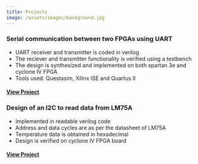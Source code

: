 ```yaml
---
title: Projects
image: /assets/images/background.jpg
---
```


### Serial communication between two FPGAs using UART
* UART receiver and transmitter is coded in verilog
* The reciever and transmitter functionality is verified using a testbench
* The design is synthesized and implemented on both spartan 3e and cyclone IV FPGA
* Tools used: Questasim, Xilinx ISE and Quartus II                              
#### [View Project](/serialfpga.html)

### Design of an I2C to read data from LM75A
* Implemented  in  readable verilog code
* Address and data cycles are as per the datasheet of LM75A
* Temperature data is obtained in hexadecimal
* Design is verified on cyclone IV FPGA board                                     
#### [View Project](/i2cread.html)


 
